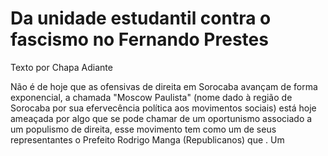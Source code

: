 # Da unidade estudantil contra o fascismo no Fernando Prestes

Texto por Chapa Adiante 

Não é de hoje que as ofensivas de direita em Sorocaba avançam de forma exponencial, a chamada "Moscow Paulista" (nome dado à região de Sorocaba por sua efervecência política aos movimentos sociais) está hoje ameaçada por algo que se pode chamar de um oportunismo associado a um populismo de direita, esse movimento tem como um de seus representantes o Prefeito Rodrigo Manga (Republicanos) que  . Um 

